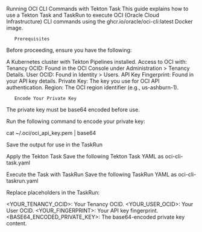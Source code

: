 Running OCI CLI Commands with Tekton Task
This guide explains how to use a Tekton Task and TaskRun to execute OCI (Oracle Cloud Infrastructure) CLI commands using the ghcr.io/oracle/oci-cli:latest Docker image.



       Prerequisites
Before proceeding, ensure you have the following:

A Kubernetes cluster with Tekton Pipelines installed.
Access to OCI with:
Tenancy OCID: Found in the OCI Console under Administration > Tenancy Details.
User OCID: Found in Identity > Users.
API Key Fingerprint: Found in your API key details.
Private Key: The key you use for OCI API authentication.
Region: The OCI region identifier (e.g., us-ashburn-1).


       Encode Your Private Key
The private key must be base64 encoded before use.

Run the following command to encode your private key:

cat ~/.oci/oci_api_key.pem | base64


Save the output for use in the TaskRun


Apply the Tekton Task
Save the following Tekton Task YAML as oci-cli-task.yaml


Execute the Task with TaskRun
Save the following TaskRun YAML as oci-cli-taskrun.yaml

Replace placeholders in the TaskRun:

<YOUR_TENANCY_OCID>: Your Tenancy OCID.
<YOUR_USER_OCID>: Your User OCID.
<YOUR_FINGERPRINT>: Your API key fingerprint.
<BASE64_ENCODED_PRIVATE_KEY>: The base64-encoded private key content.


